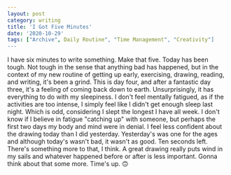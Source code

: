 ```yaml
---
layout: post
category: writing
title: 'I Got Five Minutes'
date: '2020-10-29'
tags: ["Archive", Daily Routine", "Time Management", "Creativity"]
---
```


I have six minutes to write something. Make that five. Today has been tough. Not tough in the sense that anything bad has happened, but in the context of my new routine of getting up early, exercising, drawing, reading, and writing, it's been a grind. This is day four, and after a fantastic day three, it's a feeling of coming back down to earth. Unsurprisingly, it has everything to do with my sleepiness. I don't feel mentally fatigued, as if the activities are too intense, I simply feel like I didn't get enough sleep last night. Which is odd, considering I slept the longest I have all week. I don't know if I believe in fatigue "catching up" with someone, but perhaps the first two days my body and mind were in denial. I feel less confident about the drawing today than I did yesterday. Yesterday's was one for the ages and although today's wasn't bad, it wasn't as good. Ten seconds left. There's something more to that, I think. A great drawing really puts wind in my sails and whatever happened before or after is less important. Gonna think about that some more. Time's up. 🙃
